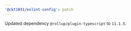 ```yaml
---
'@ckt1031/eslint-config': patch
---
```


Updated dependency `@rollup/plugin-typescript` to `11.1.5`.
